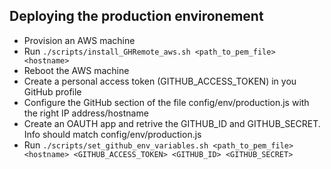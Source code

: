 ## Deploying the production environement 

- Provision an AWS machine 
- Run ```./scripts/install_GHRemote_aws.sh <path_to_pem_file> <hostname>```
- Reboot the AWS machine 
- Create a personal access token (GITHUB_ACCESS_TOKEN) in you GitHub profile
- Configure the GitHub section of the file config/env/production.js with the right IP address/hostname
- Create an OAUTH app and retrive the GITHUB_ID and GITHUB_SECRET. Info should match config/env/production.js 
- Run ```./scripts/set_github_env_variables.sh <path_to_pem_file> <hostname> <GITHUB_ACCESS_TOKEN> <GITHUB_ID> <GITHUB_SECRET>```

